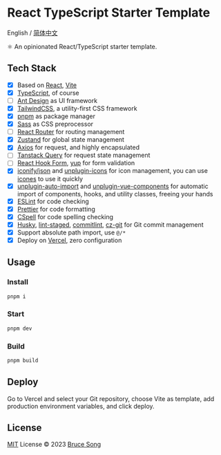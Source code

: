 # React TypeScript Starter Template

English / [简体中文](./README.zh-CN.md)

⚛️ An opinionated React/TypeScript starter template.

## Tech Stack

- [x] Based on [React](https://react.dev/), [Vite](https://vitejs.dev/)
- [x] [TypeScript](https://www.typescriptlang.org/), of course
- [ ] [Ant Design](https://ant.design/) as UI framework
- [x] [TailwindCSS](https://tailwindcss.com/), a utility-first CSS framework
- [x] [pnpm](https://pnpm.io/) as package manager
- [x] [Sass](https://sass-lang.com/) as CSS preprocessor
- [ ] [React Router](https://reactrouter.com/) for routing management
- [x] [Zustand](https://zustand-demo.pmnd.rs/) for global state management
- [x] [Axios](https://axios-http.com/) for request, and highly encapsulated
- [ ] [Tanstack Query](https://tanstack.com/) for request state management
- [ ] [React Hook Form](https://www.react-hook-form.com/), [yup](https://github.com/jquense/yup) for form validation
- [x] [iconify/json](https://iconify.design/) and [unplugin-icons](https://github.com/antfu/unplugin-icons)
      for icon management, you can use [icones](https://icones.js.org/) to use it quickly
- [x] [unplugin-auto-import](https://github.com/antfu/unplugin-auto-import) and
      [unplugin-vue-components](https://github.com/antfu/unplugin-vue-components) for automatic import
      of components, hooks, and utility classes, freeing your hands
- [x] [ESLint](https://eslint.org/) for code checking
- [x] [Prettier](https://prettier.io/) for code formatting
- [x] [CSpell](https://cspell.org/) for code spelling checking
- [x] [Husky](https://typicode.github.io/husky/), [lint-staged](https://github.com/okonet/lint-staged),
      [commitlint](https://commitlint.js.org/#/), [cz-git](https://cz-git.qbb.sh/) for Git commit management
- [x] Support absolute path import, use `@/*`
- [x] Deploy on [Vercel](https://vercel.com/), zero configuration

## Usage

### Install

```bash
pnpm i
```

### Start

```bash
pnpm dev
```

### Build

```bash
pnpm build
```

## Deploy

Go to Vercel and select your Git repository, choose Vite as template, add production environment variables, and click deploy.

## License

[MIT](/LICENSE) License &copy; 2023 [Bruce Song](https://github.com/recallwei)
